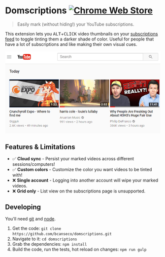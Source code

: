 # Domscriptions [![Chrome Web Store](https://img.shields.io/chrome-web-store/v/jookgadkghdacihobldikclfhihgegla.svg)](https://chrome.google.com/webstore/detail/jookgadkghdacihobldikclfhihgegla)
> Easily mark (without hiding!) your YouTube subscriptions.

This extension lets you <kbd>ALT</kbd>+<kbd>CLICK</kbd> video thumbnails on your [subscriptions feed](https://youtube.com/feed/subscriptions) to toggle tinting them a darker shade of color. Useful for people that have a lot of subscriptions and like making their own visual cues.

![Demo](lib/demo.gif)

## Features & Limitations
* ✅ **Cloud sync** - Persist your marked videos across different sessions/computers!
* ✅ **Custom colors** - Customize the color you want videos to be tinted with!
* ❌ **Single account** - Logging into another account will wipe your marked videos.
* ❌ **Grid only** - List view on the subscriptions page is unsupported.

## Developing
You'll need [git](https://git-scm.com/downloads) and [node](https://nodejs.org/en/download/).
1. Get the code: `git clone https://github.com/bcanseco/domscriptions.git`
2. Navigate to it: `cd domscriptions`
3. Grab the dependencies: `npm install`
4. Build the code, run the tests, hot reload on changes: `npm run gulp`
